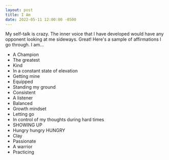 ```yaml
---
layout: post
title: I Am
date: 2022-05-11 12:00:00 -0500
---
```


My self-talk is crazy. The inner voice that I have developed would have any opponent looking at me sideways. Great! Here's a sample of affirmations I go through. I am...

- A Champion
- The greatest
- Kind
- In a constant state of elevation
- Getting mine
- Equipped
- Standing my ground 
- Consistent 
- A listener 
- Balanced 
- Growth mindset 
- Letting go
- In control of my thoughts during hard times
- SHOWING UP
- Hungry hungry HUNGRY
- Clay
- Passionate 
- A warrior
- Practicing
